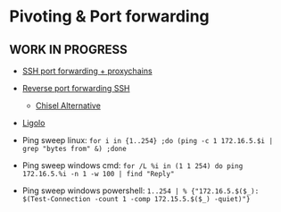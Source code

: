 # Pivoting & Port forwarding
## WORK IN PROGRESS

- [SSH port forwarding + proxychains](./sshPortForwardingProxychains.md)
- [Reverse port forwarding SSH](./reversePortForwardingSSH.md)
    - [Chisel Alternative](./chisel.md)
- [Ligolo](./ligolo.md)

- Ping sweep linux: `for i in {1..254} ;do (ping -c 1 172.16.5.$i | grep "bytes from" &) ;done`
- Ping sweep windows cmd: `for /L %i in (1 1 254) do ping 172.16.5.%i -n 1 -w 100 | find "Reply"`
- Ping sweep windows powershell: `1..254 | % {"172.16.5.$($_): $(Test-Connection -count 1 -comp 172.15.5.$($_) -quiet)"}`